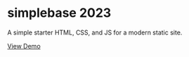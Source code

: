 # simplebase 2023
A simple starter HTML, CSS, and JS for a modern static site.

[View Demo](https://johndoenma.github.io/simplebase-2023)
